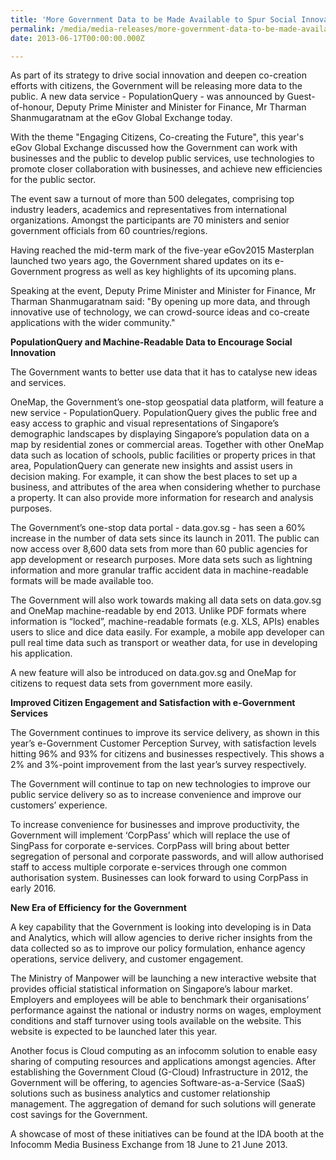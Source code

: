 ```yaml
---
title: 'More Government Data to be Made Available to Spur Social Innovation and Create Greater Public Value'
permalink: /media/media-releases/more-government-data-to-be-made-available-to-spur-social-innovation-and-create-greater-public-value
date: 2013-06-17T00:00:00.000Z

---
```


As part of its strategy to drive social innovation and deepen co-creation efforts with citizens, the Government will be releasing more data to the public. A new data service - PopulationQuery - was announced by Guest-of-honour, Deputy Prime Minister and Minister for Finance, Mr Tharman Shanmugaratnam at the eGov Global Exchange today.

With the theme "Engaging Citizens, Co-creating the Future", this year's eGov Global Exchange discussed how the Government can work with businesses and the public to develop public services, use technologies to promote closer collaboration with businesses, and achieve new efficiencies for the public sector.

The event saw a turnout of more than 500 delegates, comprising top industry leaders, academics and representatives from international organizations. Amongst the participants are 70 ministers and senior government officials from 60 countries/regions.

Having reached the mid-term mark of the five-year eGov2015 Masterplan launched two years ago, the Government shared updates on its e-Government progress as well as key highlights of its upcoming plans.

Speaking at the event, Deputy Prime Minister and Minister for Finance, Mr Tharman Shanmugaratnam said: "By opening up more data, and through innovative use of technology, we can crowd-source ideas and co-create applications with the wider community."

**PopulationQuery and Machine-Readable Data to Encourage Social Innovation**

The Government wants to better use data that it has to catalyse new ideas and services.

OneMap, the Government’s one-stop geospatial data platform, will feature a new service - PopulationQuery. PopulationQuery gives the public free and easy access to graphic and visual representations of Singapore’s demographic landscapes by displaying Singapore’s population data on a map by residential zones or commercial areas.  Together with other OneMap data such as location of schools, public facilities or property prices in that area, PopulationQuery can generate new insights and assist users in decision making. For example, it can show the best places to set up a business, and attributes of the area when considering whether to purchase a property. It can also provide more information for research and analysis purposes. 

The Government’s one-stop data portal - data.gov.sg - has seen a 60% increase in the number of data sets since its launch in 2011. The public can now access over 8,600 data sets from more than 60 public agencies for app development or research purposes. More data sets such as lightning information and more granular traffic accident data in machine-readable formats will be made available too.

The Government will also work towards making all data sets on data.gov.sg and OneMap machine-readable by end 2013. Unlike PDF formats where information is “locked”, machine-readable formats (e.g. XLS, APIs) enables users to slice and dice data easily. For example, a mobile app developer can pull real time data such as transport or weather data, for use in developing his application.

A new feature will also be introduced on data.gov.sg and OneMap for citizens to request data sets from government more easily.

**Improved Citizen Engagement and Satisfaction with e-Government Services**

The Government continues to improve its service delivery, as shown in this year’s e-Government Customer Perception Survey, with satisfaction levels hitting 96% and 93% for citizens and businesses respectively. This shows a 2% and 3%-point improvement from the last year’s survey respectively.

The Government will continue to tap on new technologies to improve our public service delivery so as to increase convenience and improve our customers’ experience.

To increase convenience for businesses and improve productivity, the Government will implement ‘CorpPass’ which will replace the use of SingPass for corporate e-services. CorpPass will bring about better segregation of personal and corporate passwords, and will allow authorised staff to access multiple corporate e-services through one common authorisation system. Businesses can look forward to using CorpPass in early 2016.

**New Era of Efficiency for the Government**

A key capability that the Government is looking into developing is in Data and Analytics, which will allow agencies to derive richer insights from the data collected so as to improve our policy formulation, enhance agency operations, service delivery, and customer engagement.

The Ministry of Manpower will be launching a new interactive website that provides official statistical information on Singapore’s labour market. Employers and employees will be able to benchmark their organisations’ performance against the national or industry norms on wages, employment conditions and staff turnover using tools available on the website. This website is expected to be launched later this year.

Another focus is Cloud computing as an infocomm solution to enable easy sharing of computing resources and applications amongst agencies. After establishing the Government Cloud (G-Cloud) Infrastructure in 2012, the Government will be offering, to agencies Software-as-a-Service (SaaS) solutions such as business analytics and customer relationship management. The aggregation of demand for such solutions will generate cost savings for the Government.

A showcase of most of these initiatives can be found at the IDA booth at the Infocomm Media Business Exchange from 18 June to 21 June 2013.

